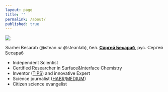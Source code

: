 ```yaml
---
layout: page
title: ''
permalink: /about/
published: true
---
```


![]({{site.baseurl}}/images/footer.png)

Siarhei Besarab (@stean _or_ @steanlab), бел. **[Сяргей Бесараб](https://be.wikipedia.org/wiki/%D0%A1%D1%8F%D1%80%D0%B3%D0%B5%D0%B9_%D0%92%D0%B0%D1%81%D1%96%D0%BB%D0%B5%D0%B2%D1%96%D1%87_%D0%91%D0%B5%D1%81%D0%B0%D1%80%D0%B0%D0%B1)**, рус. Сергей Бесараб

- Independent Scientist
- Certified Researcher in Surface&Interface Chemistry
- Inventor ([TIPS](https://en.wikipedia.org/wiki/TRIZ)) and innovative Expert
- Science journalist ([HABR](https://habr.com/ru/users/steanlab/posts)/[MEDIUM](https://medium.com/@steanlab))
- Citizen science evangelist



